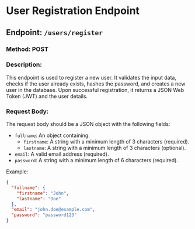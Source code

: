 # User Registration Endpoint

## Endpoint: `/users/register`

### Method: POST

### Description:
This endpoint is used to register a new user. It validates the input data, checks if the user already exists, hashes the password, and creates a new user in the database. Upon successful registration, it returns a JSON Web Token (JWT) and the user details.

### Request Body:
The request body should be a JSON object with the following fields:

- `fullname`: An object containing:
  - `firstname`: A string with a minimum length of 3 characters (required).
  - `lastname`: A string with a minimum length of 3 characters (optional).
- `email`: A valid email address (required).
- `password`: A string with a minimum length of 6 characters (required).

Example:
```json
{
  "fullname": {
    "firstname": "John",
    "lastname": "Doe"
  },
  "email": "john.doe@example.com",
  "password": "password123"
}